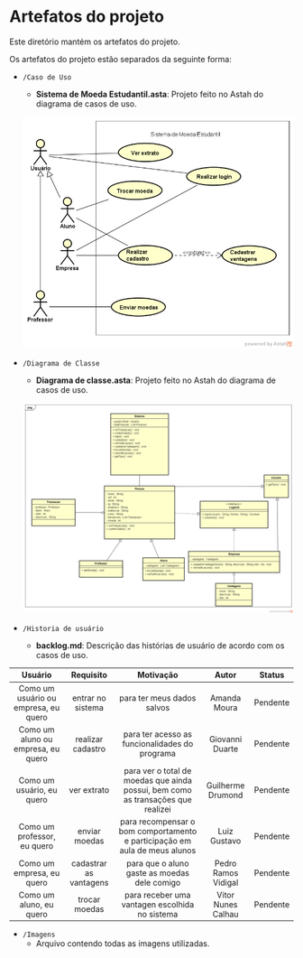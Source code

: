 # Artefatos do projeto

Este diretório mantém os artefatos do projeto. 


Os artefatos do projeto estão separados da seguinte forma:
* `/Caso de Uso`
	* **Sistema de Moeda Estudantil.asta**: Projeto feito no Astah do diagrama de casos de uso.
   
   ![UML - Diagrama de casos de uso](projeto/Imagens/Sistema%20de%20Moeda%20Estudantil.png)

* `/Diagrama de Classe`
	* **Diagrama de classe.asta**: Projeto feito no Astah do diagrama de casos de uso.
   
   ![UML - Diagrama de classes](projeto/Imagens/Diagrama%20de%20Classe.png)

* `/Historia de usuário`
	* **backlog.md**: Descrição das histórias de usuário de acordo com os casos de uso.
 
| Usuário      | Requisito | Motivação     |Autor     |Status     |
| :----:        |    :----:   |          :----: |           :----: |            :----: |
Como um usuário ou empresa, eu quero| entrar no sistema | para ter meus dados salvos	 | Amanda Moura | Pendente |
Como um aluno ou empresa, eu quero| realizar cadastro	 | para ter acesso as funcionalidades do programa	 | Giovanni Duarte | Pendente |
Como um usuário, eu quero| ver extrato | para ver o total de moedas que ainda possui, bem como as transações que realizei | Guilherme Drumond | Pendente |
Como um professor, eu quero| enviar moedas | para recompensar o bom comportamento e participação em aula de meus alunos | Luiz Gustavo	 | Pendente |
Como um empresa, eu quero| cadastrar as vantagens | para que o aluno gaste as moedas dele comigo | Pedro Ramos Vidigal | Pendente |
Como um aluno, eu quero| trocar moedas | para receber uma vantagen escolhida no sistema | Vitor Nunes Calhau | Pendente |


* `/Imagens`
	* Arquivo contendo todas as imagens utilizadas.
